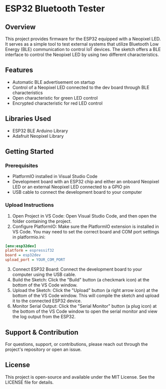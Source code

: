 # ESP32 Bluetooth Tester

## Overview
This project provides firmware for the ESP32 equipped with a Neopixel LED. It serves as a simple tool to test external systems that utilize Bluetooth Low Energy (BLE) communication to control IoT devices. The sketch offers a BLE interface to control the Neopixel LED by using two different characteristics.

## Features
- Automatic BLE advertisement on startup
- Control of a Neopixel LED connected to the dev board through BLE characteristics
- Open characteristic for green LED control
- Encrypted characteristic for red LED control

## Libraries Used
- ESP32 BLE Arduino Library
- Adafruit Neopixel Library

## Getting Started
### Prerequisites
- PlatformIO installed in Visual Studio Code
- Development board with an ESP32 chip and either an onboard Neopixel LED or an external Neopixel LED connected to a GPIO pin
- USB cable to connect the development board to your computer

### Upload Instructions
1. Open Project in VS Code: Open Visual Studio Code, and then open the folder containing the project.
2. Configure PlatformIO: Make sure the PlatformIO extension is installed in VS Code. You may need to set the correct board and COM port settings in platformio.ini:

```ini
[env:esp32dev]
platform = espressif32
board = esp32dev
upload_port = YOUR_COM_PORT
```

3. Connect ESP32 Board: Connect the development board to your computer using the USB cable.
4. Build the Sketch: Click the "Build" button (a checkmark icon) at the bottom of the VS Code window.
5. Upload the Sketch: Click the "Upload" button (a right arrow icon) at the bottom of the VS Code window. This will compile the sketch and upload it to the connected ESP32 device.
6. Monitor Serial Output: Click the "Serial Monitor" button (a plug icon) at the bottom of the VS Code window to open the serial monitor and view the log output from the ESP32.

## Support & Contribution
For questions, support, or contributions, please reach out through the project's repository or open an issue.

## License
This project is open-source and available under the MIT License. See the LICENSE file for details.